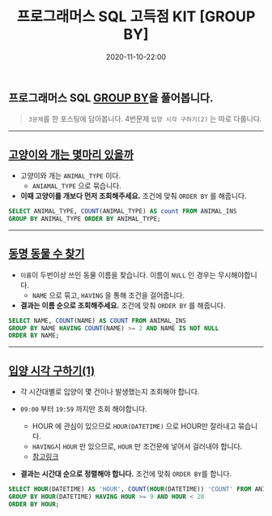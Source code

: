 ﻿---
title: 프로그래머스 SQL 고득점 KIT [GROUP BY]
date: 2020-11-10-22:00
categories:
- PS
- SQL

tags:
- programmers
- SQL

---

## 프로그래머스 SQL [GROUP BY](https://programmers.co.kr/learn/courses/30/parts/17044)을 풀어봅니다.
> `3문제`를 한 포스팅에 담아봅니다. 4번문제 `입양 시각 구하기(2)` 는 따로 다룹니다.

---


## [고양이와 개는 몇마리 있을까](https://programmers.co.kr/learn/courses/30/lessons/59040)

* 고양이와 개는 `ANIMAL_TYPE` 이다.
    * `ANIAMAL_TYPE` 으로 묶습니다.
* **이때 고양이를 개보다 먼저 조회해주세요.** 조건에 맞춰 `ORDER BY` 를 해줍니다.

```sql
SELECT ANIMAL_TYPE, COUNT(ANIMAL_TYPE) AS count FROM ANIMAL_INS 
GROUP BY ANIMAL_TYPE ORDER BY ANIMAL_TYPE;
```

---

## [동명 동물 수 찾기](https://programmers.co.kr/learn/courses/30/lessons/59041)

* `이름`이 두번이상 쓰인 동물 이름을 찾습니다. 이름이 `NULL` 인 경우는 무시해야합니다.
    * `NAME` 으로 묶고, `HAVING` 을 통해 조건을 걸어줍니다.
* **결과는 이름 순으로 조회해주세요.** 조건에 맞춰 `ORDER BY` 를 해줍니다.


```sql
SELECT NAME, COUNT(NAME) AS COUNT FROM ANIMAL_INS
GROUP BY NAME HAVING COUNT(NAME) >= 2 AND NAME IS NOT NULL
ORDER BY NAME;
```

---

## [입양 시각 구하기(1)](https://programmers.co.kr/learn/courses/30/lessons/59412)

* 각 시간대별로 입양이 몇 건이나 발생했는지 조회해야 합니다.
* `09:00` 부터 `19:59` 까지만 조회 해야합니다.
    * HOUR 에 관심이 있으므로 `HOUR(DATETIME)` 으로 HOUR만 잘라내고 묶습니다.
    * `HAVING`시 `HOUR` 만 있으므로, `HOUR` 만 조건문에 넣어서 걸러내야 합니다.
    * [참고링크](https://extbrain.tistory.com/60)

* **결과는 시간대 순으로 정렬해야 합니다.** 조건에 맞춰 `ORDER BY`를 합니다.

```sql
SELECT HOUR(DATETIME) AS 'HOUR', COUNT(HOUR(DATETIME)) 'COUNT' FROM ANIMAL_OUTS
GROUP BY HOUR(DATETIME) HAVING HOUR >= 9 AND HOUR < 20
ORDER BY HOUR;
```